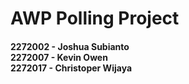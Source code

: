 <div style="display: block">
<h1>AWP Polling Project</h1>
<h4>
2272002 - Joshua Subianto <br>
2272007 - Kevin Owen <br>
2272017 - Christoper Wijaya
</h4>
</div>
